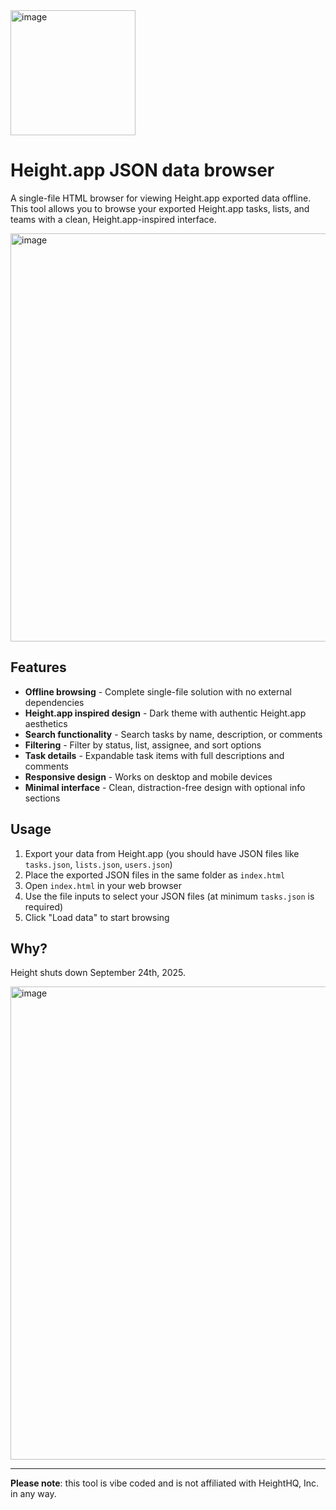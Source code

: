 <img width="200" height="auto" alt="image" src="https://github.com/user-attachments/assets/0924eece-84bf-4281-a39f-4eb1c06e0c44" />

# Height.app JSON data browser

A single-file HTML browser for viewing Height.app exported data offline. This tool allows you to browse your exported Height.app tasks, lists, and teams with a clean, Height.app-inspired interface.

<img width="1134" height="653" alt="image" src="https://github.com/user-attachments/assets/74ae5c5d-6896-4ae7-b95d-d0d0447283c9" />

## Features

- **Offline browsing** - Complete single-file solution with no external dependencies
- **Height.app inspired design** - Dark theme with authentic Height.app aesthetics
- **Search functionality** - Search tasks by name, description, or comments
- **Filtering** - Filter by status, list, assignee, and sort options
- **Task details** - Expandable task items with full descriptions and comments
- **Responsive design** - Works on desktop and mobile devices
- **Minimal interface** - Clean, distraction-free design with optional info sections

## Usage

1. Export your data from Height.app (you should have JSON files like `tasks.json`, `lists.json`, `users.json`)
2. Place the exported JSON files in the same folder as `index.html`
3. Open `index.html` in your web browser
4. Use the file inputs to select your JSON files (at minimum `tasks.json` is required)
5. Click "Load data" to start browsing

## Why?

Height shuts down September 24th, 2025.

<img width="1278" height="757" alt="image" src="https://github.com/user-attachments/assets/061b1456-aa63-46fa-9d49-eb1bdf59f3bb" />

---

**Please note**: this tool is vibe coded and is not affiliated with HeightHQ, Inc. in any way.
